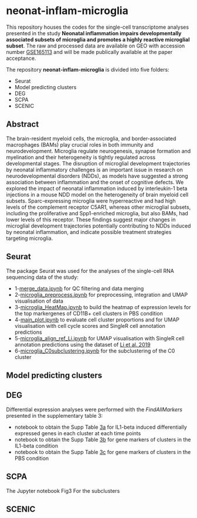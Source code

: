 # neonat-inflam-microglia


This repository houses the codes for the single-cell transcriptome analyses presented in the study **Neonatal inflammation impairs developmentally associated subsets of microglia and promotes a highly reactive microglial subset**. The raw and processed data are available on GEO with accession number [GSE165113](https://www.ncbi.nlm.nih.gov/geo/query/acc.cgi?acc=GSE165113) and will be made publically available at the paper acceptance. 

The repository **neonat-inflam-microglia** is divided into five folders: 

  - Seurat
  - Model predicting clusters 
  - DEG
  - SCPA
  - SCENIC


## Abstract

The brain-resident myeloid cells, the microglia, and border-associated macrophages (BAMs) play crucial roles in both immunity and neurodevelopment. Microglia regulate neurogenesis, synapse formation and myelination and their heterogeneity is tightly regulated across developmental stages. The disruption of microglial development trajectories by neonatal inflammatory challenges is an important issue in research on neurodevelopmental disorders (NDDs), as models have suggested a strong association between inflammation and the onset of cognitive defects. We explored the impact of neonatal inflammation induced by interleukin-1 beta injections in a mouse NDD model on the heterogeneity of brain myeloid cell subsets. Sparc-expressing microglia were hyperreactive and had high levels of the complement receptor C5AR1, whereas other microglial subsets, including the proliferative and Spp1-enriched microglia, but also BAMs, had lower levels of this receptor. These findings suggest major changes in microglial development trajectories potentially contributing to NDDs induced by neonatal inflammation, and indicate possible treatment strategies targeting microglia.

## Seurat
The package Seurat was used for the analyses of the single-cell RNA sequencing data of the study:
- 1-[merge_data.ipynb](https://github.com/INSERM-U1141-Neurodiderot/neonat-inflam-microglia/blob/main/1-Seurat/1-merge_data.ipynb) for QC filtering and data merging
- 2-[microglia_preprocess.ipynb](https://github.com/INSERM-U1141-Neurodiderot/neonat-inflam-microglia/blob/main/1-Seurat/2-microglia_preprocess.ipynb) for preprocessing, integration and UMAP visualisation of data
- 3-[microglia_HeatMap.ipynb](https://github.com/INSERM-U1141-Neurodiderot/neonat-inflam-microglia/blob/main/1-Seurat/3-microglia_HeatMap.ipynb) to build the heatmap of expression levels for the top markergenes of CD11B+ cell clusters in PBS condition
- 4-[main_plot.ipynb](https://github.com/INSERM-U1141-Neurodiderot/neonat-inflam-microglia/blob/main/1-Seurat/4-main_plot.ipynb) to evaluate cell cluster proportions and for UMAP visualisation with cell cycle scores and SingleR cell annotation predictions
- 5-[microglia_align_ref_Li.ipynb](https://github.com/INSERM-U1141-Neurodiderot/neonat-inflam-microglia/blob/main/1-Seurat/5-microglia_align_ref_Li.ipynb) for UMAP visualisation with SingleR cell annotation predictions using the dataset of [Li et al. 2019](https://doi.org/10.1016/j.neuron.2018.12.006)
- 6-[microglia_C0subclustering.ipynb](https://github.com/INSERM-U1141-Neurodiderot/neonat-inflam-microglia/blob/main/1-Seurat/6-microglia_C0subclustering.ipynb) for the subclustering of the C0 cluster

## Model predicting clusters 

## DEG
Differential expression analyses were performed with the <i>FindAllMarkers</i> presented in the supplementary table 3:
  - notebook to obtain the Supp Table [3a](https://github.com/INSERM-U1141-Neurodiderot/neonat-inflam-microglia/blob/main/3-DEG/supp_table_3a.ipynb) for IL1-beta induced differentially expressed genes in each cluster at each time points
  - notebook to obtain the Supp Table [3b](https://github.com/INSERM-U1141-Neurodiderot/neonat-inflam-microglia/blob/main/3-DEG/supp_table_3b_IL1.ipynb) for gene markers of clusters in the IL1-beta condition
  - notebook to obtain the Supp Table [3c](https://github.com/INSERM-U1141-Neurodiderot/neonat-inflam-microglia/blob/main/3-DEG/supp_table_3c_PBS.ipynb) for gene markers of clusters in the PBS condition

## SCPA
  The Jupyter notebook Fig3
  For the subclusters

## SCENIC


